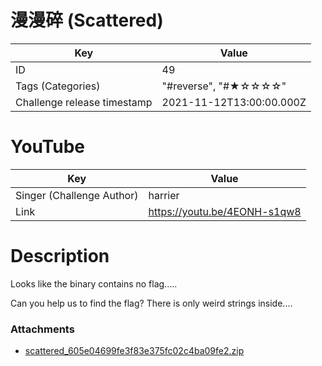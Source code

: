 # 漫漫碎 (Scattered)


| Key | Value |
| --- | ----- |
| ID | 49 |
| Tags (Categories) | "#reverse", "#★☆☆☆☆" |
| Challenge release timestamp | 2021-11-12T13:00:00.000Z |

# YouTube

| Key | Value |
| --- | ----- |
| Singer (Challenge Author) | harrier
| Link | https://youtu.be/4EONH-s1qw8

# Description

Looks like the binary contains no flag.....

Can you help us to find the flag? There is only weird strings inside....

### Attachments

- [scattered_605e04699fe3f83e375fc02c4ba09fe2.zip](https://file.hkcert21.pwnable.hk/scattered_605e04699fe3f83e375fc02c4ba09fe2.zip)